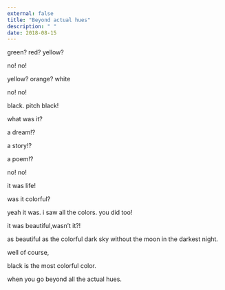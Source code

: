 ```yaml
---
external: false
title: "Beyond actual hues"
description: " "
date: 2018-08-15
---
```


green? red? yellow?

no! no!

yellow? orange? white

no! no!

black. pitch black!

what was it?

a dream!?

a story!?

a poem!?

no! no!

it was life!

was it colorful?

yeah it was. i saw all the colors. you did too!

it was beautiful,wasn’t it?!

as beautiful as the colorful dark sky without the moon in the darkest night.

well of course,

black is the most colorful color.

when you go beyond all the actual hues.